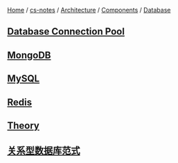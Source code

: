 [Home](https://mengxianbin.github.io) /
[cs-notes](https://mengxianbin.github.io/cs-notes/site) /
[Architecture](https://mengxianbin.github.io/cs-notes/site/Architecture) /
[Components](https://mengxianbin.github.io/cs-notes/site/Architecture/Components) /
[Database](https://mengxianbin.github.io/cs-notes/site/Architecture/Components/Database)

## [Database Connection Pool](https://mengxianbin.github.io/cs-notes/site/Architecture/Components/Database/Database%20Connection%20Pool/)

## [MongoDB](https://mengxianbin.github.io/cs-notes/site/Architecture/Components/Database/MongoDB/)

## [MySQL](https://mengxianbin.github.io/cs-notes/site/Architecture/Components/Database/MySQL/)

## [Redis](https://mengxianbin.github.io/cs-notes/site/Architecture/Components/Database/Redis/)

## [Theory](https://mengxianbin.github.io/cs-notes/site/Architecture/Components/Database/Theory/)

## [关系型数据库范式](https://mengxianbin.github.io/cs-notes/site/Architecture/Components/Database/%E5%85%B3%E7%B3%BB%E5%9E%8B%E6%95%B0%E6%8D%AE%E5%BA%93%E8%8C%83%E5%BC%8F)
